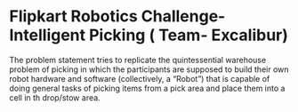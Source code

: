 # Flipkart Robotics Challenge-Intelligent Picking ( Team- Excalibur)
The problem statement tries to replicate the quintessential warehouse problem of picking in which the
participants are supposed to build their own robot hardware and software (collectively, a “Robot”) that is
capable of doing general tasks of picking items from a pick area and place them into a cell in th drop/stow
area. 




